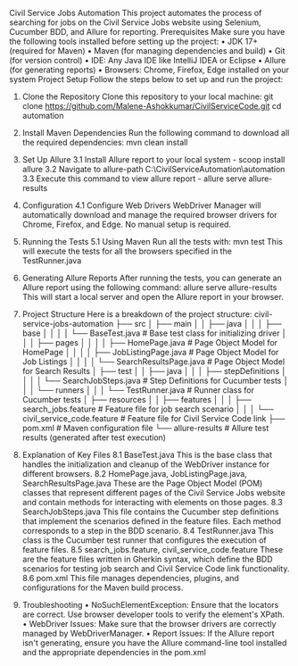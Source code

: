 Civil Service Jobs Automation
This project automates the process of searching for jobs on the Civil Service Jobs website using Selenium, Cucumber BDD, and Allure for reporting.
Prerequisites
Make sure you have the following tools installed before setting up the project:
•	JDK 17+ (required for Maven)
•	Maven (for managing dependencies and build)
•	Git (for version control)
•	IDE: Any Java IDE like IntelliJ IDEA or Eclipse
•	Allure (for generating reports)
•	Browsers: Chrome, Firefox, Edge installed on your system
Project Setup
Follow the steps below to set up and run the project:
1. Clone the Repository
Clone this repository to your local machine:
git clone https://github.com/Malene-Ashokkumar/CivilServiceCode.git
cd automation
2. Install Maven Dependencies
Run the following command to download all the required dependencies:
mvn clean install
3. Set Up Allure 
3.1 Install Allure report to your local system - scoop install allure
3.2 Navigate to allure-path C:\CivilServiceAutomation\automation
3.3 Execute this command to view allure report - allure serve allure-results
4. Configuration
4.1 Configure Web Drivers
WebDriver Manager will automatically download and manage the required browser drivers for Chrome, Firefox, and Edge. No manual setup is required.

5. Running the Tests
5.1 Using Maven
Run all the tests with:
mvn test
This will execute the tests for all the browsers specified in the TestRunner.java
6. Generating Allure Reports
After running the tests, you can generate an Allure report using the following command:
allure serve allure-results
This will start a local server and open the Allure report in your browser.
7. Project Structure
Here is a breakdown of the project structure:
civil-service-jobs-automation
├── src
│   ├── main
│   │   ├── java
│   │   │   ├── base
│   │   │   │   └── BaseTest.java           # Base test class for initializing driver
│   │   │   ├── pages
│   │   │   │   ├── HomePage.java           # Page Object Model for HomePage
│   │   │   │   ├── JobListingPage.java     # Page Object Model for Job Listings
│   │   │   │   └── SearchResultsPage.java  # Page Object Model for Search Results
│   ├── test
│   │   ├── java
│   │   │   ├── stepDefinitions
│   │   │   │   └── SearchJobSteps.java     # Step Definitions for Cucumber tests
│   │   │   └── runners
│   │   │       └── TestRunner.java         # Runner class for Cucumber tests
│   ├── resources
│   │   ├── features
│   │   │   ├── search_jobs.feature        # Feature file for job search scenario
│   │   │   └── civil_service_code.feature # Feature file for Civil Service Code link
├── pom.xml                                   # Maven configuration file
└── allure-results                             # Allure test results (generated after test execution)
8. Explanation of Key Files
8.1 BaseTest.java
This is the base class that handles the initialization and cleanup of the WebDriver instance for different browsers.
8.2 HomePage.java, JobListingPage.java, SearchResultsPage.java
These are the Page Object Model (POM) classes that represent different pages of the Civil Service Jobs website and contain methods for interacting with elements on those pages.
8.3 SearchJobSteps.java
This file contains the Cucumber step definitions that implement the scenarios defined in the feature files. Each method corresponds to a step in the BDD scenario.
8.4 TestRunner.java
This class is the Cucumber test runner that configures the execution of feature files.
8.5 search_jobs.feature, civil_service_code.feature
These are the feature files written in Gherkin syntax, which define the BDD scenarios for testing job search and Civil Service Code link functionality.
8.6 pom.xml
This file manages dependencies, plugins, and configurations for the Maven build process.
9. Troubleshooting
•	NoSuchElementException: Ensure that the locators are correct. Use browser developer tools to verify the element's XPath.
•	WebDriver Issues: Make sure that the browser drivers are correctly managed by WebDriverManager.
•	Report Issues: If the Allure report isn't generating, ensure you have the Allure command-line tool installed and the appropriate dependencies in the pom.xml
